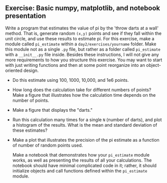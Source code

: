 Exercise: Basic numpy, matplotlib, and notebook presentation
--------

Write a program that estimates the value of pi by the 'throw darts at a wall' method.  That is, generate random `(x,y)` points and see if they fall within the unit circle, and use these results to estimate pi.  For this exercise, make a module called `pi_estimate` within a `day2/exercises/yourname` folder.  Make this module not as a single `.py` file, but rather as a folder called `pi_estimate` with a `__init__.py` file inside.  Besides these instructions, I will not give any more requirements to how you structure this exercise.  You may want to start with just writing functions and then at some point reorganize into an object-oriented design.

* Do this estimate using 100, 1000, 10,000, and 1e6 points.
* How long does the calculation take for different numbers of points?  Make a figure that illustrates how the calculation time depends on the number of points.
* Make a figure that displays the "darts."
* Run this calculation many times for a single `N` (number of darts), and plot a histogram of the results.  What is the mean and standard deviation of these estimates?
* Make a plot that illustrates the precision of the pi estimate as a function of number of random points used.

	Make a notebook that demonstrates how your `pi_estimate` module works, as well as presenting the results of all your calculations.  The notebook should have minimal complicated code in it; rather, it should initialize objects and call functions defined within the `pi_estimate` module.   
